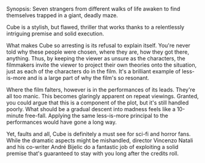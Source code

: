 Synopsis: Seven strangers from different walks of life awaken to find themselves trapped in a giant, deadly maze. 

Cube is a stylish, but flawed, thriller that works thanks to a relentlessly intriguing premise and solid execution.

What makes Cube so arresting is its refusal to explain itself. You're never told why these people were chosen, where they are, how they got there, anything. Thus, by keeping the viewer as unsure as the characters, the filmmakers invite the viewer to project their own theories onto the situation, just as each of the characters do in the film. It's a brilliant example of less-is-more and is a large part of why the film's so resonant.

Where the film falters, however is in the performances of its leads. They're all too manic. This becomes glaringly apparent on repeat viewings. Granted, you could argue that this is a component of the plot, but it's still handled poorly. What should be a gradual descent into madness feels like a 10-minute free-fall. Applying the same less-is-more principal to the performances would have gone a long way.

Yet, faults and all, Cube is definitely a must see for sci-fi and horror fans. While the dramatic aspects might be mishandled, director Vincenzo Natali and his co-writer André Bijelic do a fantastic job of exploiting a solid premise that's guaranteed to stay with you long after the credits roll.
